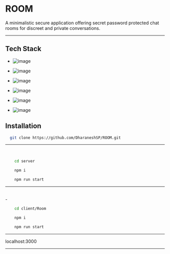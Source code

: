 
# ROOM

A minimalistic secure application offering secret password protected chat rooms for discreet and private conversations.

***



## Tech Stack

- ![image](https://img.shields.io/badge/Next.js-000000.svg?style=for-the-badge&logo=nextdotjs&logoColor=white
)

- ![image](https://img.shields.io/badge/Prisma-2D3748.svg?style=for-the-badge&logo=Prisma&logoColor=white)

- ![image](https://img.shields.io/badge/NextAuth-000000.svg?style=for-the-badge&logo=nextdotjs&logoColor=white
)

- ![image](https://img.shields.io/badge/Supabase-4169E1.svg?style=for-the-badge&logo=Supabase&logoColor=white)

- ![image](https://img.shields.io/badge/Socket.io-C70D2C.svg?style=for-the-badge&logo=socketdotio&logoColor=white)

- ![image](https://img.shields.io/badge/Tailwind%20CSS-06B6D4.svg?style=for-the-badge&logo=Tailwind-CSS&logoColor=white)


## Installation

  ```bash
    git clone https://github.com/DharaneshSP/ROOM.git
```


***
<br>

```bash
    cd server
```

```bash
    npm i
```
```bash
    npm run start
```

***  

<br>
- 

```bash
    cd client/Room
```

```bash
    npm i
```

```bash
    npm run start
```

***
localhost:3000
***

